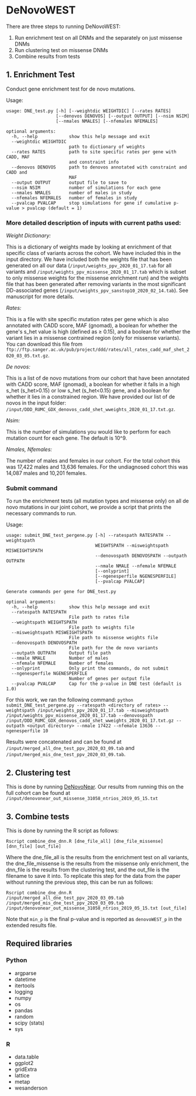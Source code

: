 
# DeNovoWEST

There are three steps to running DeNovoWEST:
1. Run enrichment test on all DNMs and the separately on just missense DNMs
2. Run clustering test on missense DNMs
3. Combine results from tests

## 1. Enrichment Test
Conduct gene enrichment test for de novo mutations.

Usage:
```
usage: DNE_test.py [-h] [--weightdic WEIGHTDIC] [--rates RATES]
                   [--denovos DENOVOS] [--output OUTPUT] [--nsim NSIM] 
                   [--nmales NMALES] [--nfemales NFEMALES]

optional arguments:
  -h, --help            show this help message and exit
  --weightdic WEIGHTDIC
                        path to dictionary of weights 
  --rates RATES         path to site specific rates per gene with CADD, MAF
                        and constraint info
  --denovos DENOVOS     path to denovos annotated with constraint and CADD and
                        MAF
  --output OUTPUT       output file to save to
  --nsim NSIM           number of simulations for each gene
  --nmales NMALES       number of males in study
  --nfemales NFEMALES   number of females in study
  --pvalcap PVALCAP     stop simulations for gene if cumulative p-value > pvalcap (default = 1)
```
### More detailed description of inputs with current paths used:

*Weight Dictionary:* 

This is a dictionary of weights made by looking at enrichment of that specific class of variants across the cohort. We have included this in the input directory. We have included both the weights file that has been generated on all our data (```/input/weights_ppv_2020_01_17.tab``` for all variants and ```/input/weights_ppv_missense_2020_01_17.tab``` which is subset to only missense weights for the missense enrichment run) and the weights file that has been generated after removing variants in the most significant DD-associated genes (```/input/weights_ppv_sanstop10_2020_02_14.tab```). See manuscript for more details. 

*Rates:*

This is a file with site specific mutation rates per gene which is also annotated with CADD score, MAF (gnomad), a boolean for whether the gene's s_het value is high (defined as ≥ 0.15), and a boolean for whether the variant lies in a missense contrained region (only for missense variants).
You can download this file from ``` ftp://ftp.sanger.ac.uk/pub/project/ddd/rates/all_rates_cadd_maf_shet_2020_03_05.txt.gz ```.

*De novos:*

This is a list of de novo mutations from our cohort that have been annotated with CADD score, MAF (gnomad), a boolean for whether it falls in a high s_het (s_het>0.15) or low s_het (s_het<0.15) gene, and a boolean for whether it lies in a constrained region. We have provided our list of de novos in the input folder: ```/input/DDD_RUMC_GDX_denovos_cadd_shet_wweights_2020_01_17.txt.gz```.

*Nsim:*

This is the number of simulations you would like to perform for each mutation count for each gene. The default is 10^9.

*Nmales, Nfemales:*

The number of males and females in our cohort. For the total cohort this was 17,422 males and 13,636 females. For the undiagnosed cohort this was 14,087 males and 10,201 females.

### Submit command
To run the enrichment tests (all mutation types and missense only) on all de novo mutations in our joint cohort, we provide a script that prints the necessary commands to run.

Usage:
```
usage: submit_DNE_test_pergene.py [-h] --ratespath RATESPATH --weightspath
                                  WEIGHTSPATH --misweightspath MISWEIGHTSPATH
                                  --denovospath DENOVOSPATH --outpath OUTPATH
                                  --nmale NMALE --nfemale NFEMALE
                                  [--onlyprint]
                                  [--ngenesperfile NGENESPERFILE]
                                  [--pvalcap PVALCAP]

Generate commands per gene for DNE_test.py

optional arguments:
  -h, --help            show this help message and exit
  --ratespath RATESPATH
                        File path to rates file
  --weightspath WEIGHTSPATH
                        File path to weights file
  --misweightspath MISWEIGHTSPATH
                        File path to missense weights file
  --denovospath DENOVOSPATH
                        File path for the de novo variants
  --outpath OUTPATH     Output file path
  --nmale NMALE         Number of males
  --nfemale NFEMALE     Number of females
  --onlyprint           Only print the commands, do not submit
  --ngenesperfile NGENESPERFILE
                        Number of genes per output file
  --pvalcap PVALCAP     Cap for the p-value in DNE test (default is 1.0)
```

For this work, we ran the following command:
```python submit_DNE_test_pergene.py --ratespath <directory of rates> --weightspath /input/weights_ppv_2020_01_17.tab --misweightspath /input/weights_ppv_missense_2020_01_17.tab --denovospath  /input/DDD_RUMC_GDX_denovos_cadd_shet_wweights_2020_01_17.txt.gz --outpath <output directory> --nmale 17422 --nfemale 13636 --ngenesperfile 10```

Results were concatenated and can be found at ```/input/merged_all_dne_test_ppv_2020_03_09.tab``` and ```/input/merged_mis_dne_test_ppv_2020_03_09.tab```.

## 2. Clustering test

This is done by running [DeNovoNear](https://github.com/jeremymcrae/denovonear). Our results from running this on the full cohort can be found at ```/input/denovonear_out_missense_31058_ntrios_2019_05_15.txt```

## 3. Combine tests

This is done by running the R script as follows:

``` Rscript combine_dne_dnn.R [dne_file_all] [dne_file_missense] [dnn_file] [out_file] ```

Where the dne_file_all is the results from the enrichment test on all variants, the dne_file_missense is the results from the missense only enrichment, the dnn_file is the results from the clustering test, and the out_file is the filename to save it into. To replicate this step for the data from the paper without running the previous step, this can be run as follows:

``` Rscript combine_dne_dnn.R /input/merged_all_dne_test_ppv_2020_03_09.tab /input/merged_mis_dne_test_ppv_2020_03_09.tab /input/denovonear_out_missense_31058_ntrios_2019_05_15.txt [out_file] ```

Note that `min_p` is the final p-value and is reported as `denovoWEST_p` in the extended results file.  


## Required libraries  

### Python  

* argparse  
* datetime  
* itertools  
* logging  
* numpy  
* os  
* pandas  
* random  
* scipy (stats)  
* sys  

### R  

* data.table  
* ggplot2  
* gridExtra  
* lattice  
* metap  
* wesanderson  
